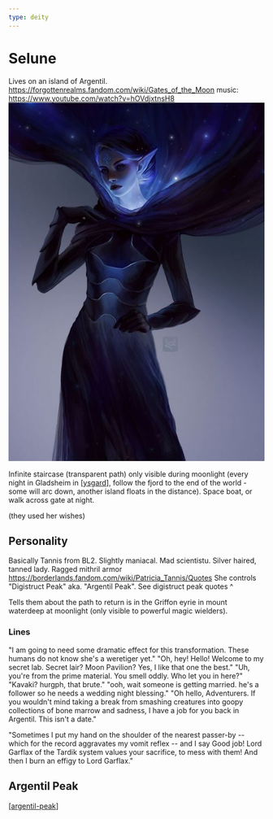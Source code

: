 ```yaml
---
type: deity
---
```


# Selune
Lives on an island of Argentil.
https://forgottenrealms.fandom.com/wiki/Gates_of_the_Moon
music: https://www.youtube.com/watch?v=hOVdjxtnsH8
![](selune.jpg)

Infinite staircase (transparent path) only visible during moonlight (every night in Gladsheim in [[ysgard]], follow the fjord to the end of the world - some will arc down, another island floats in the distance). Space boat, or walk across gate at night.

(they used her wishes)

## Personality
Basically Tannis from BL2. Slightly maniacal. Mad scientistu.
Silver haired, tanned lady. Ragged mithril armor
https://borderlands.fandom.com/wiki/Patricia_Tannis/Quotes
She controls "Digistruct Peak" aka. "Argentil Peak".
See digistruct peak quotes ^

Tells them about the path to return is in the Griffon eyrie in mount waterdeep at moonlight (only visible to powerful magic wielders).

### Lines
"I am going to need some dramatic effect for this transformation. These humans do not know she's a weretiger yet."
"Oh, hey! Hello! Welcome to my secret lab. Secret lair? Moon Pavilion? Yes, I like that one the best."
"Uh, you're from the prime material. You smell oddly. Who let you in here?"
"Kavaki? hurgph, that brute."
"ooh, wait someone is getting married. he's a follower so he needs a wedding night blessing."
"Oh hello, Adventurers. If you wouldn't mind taking a break from smashing creatures into goopy collections of bone marrow and sadness, I have a job for you back in Argentil. This isn't a date."


"Sometimes I put my hand on the shoulder of the nearest passer-by -- which for the record aggravates my vomit reflex -- and I say Good job! Lord Garflax of the Tardik system values your sacrifice, to mess with them! And then I burn an effigy to Lord Garflax."

## Argentil Peak
[[argentil-peak]]

[//begin]: # "Autogenerated link references for markdown compatibility"
[ysgard]: ../planar/ysgard "Ysgard"
[argentil-peak]: ../planar/argentil-peak "Arentil Peak"
[//end]: # "Autogenerated link references"

